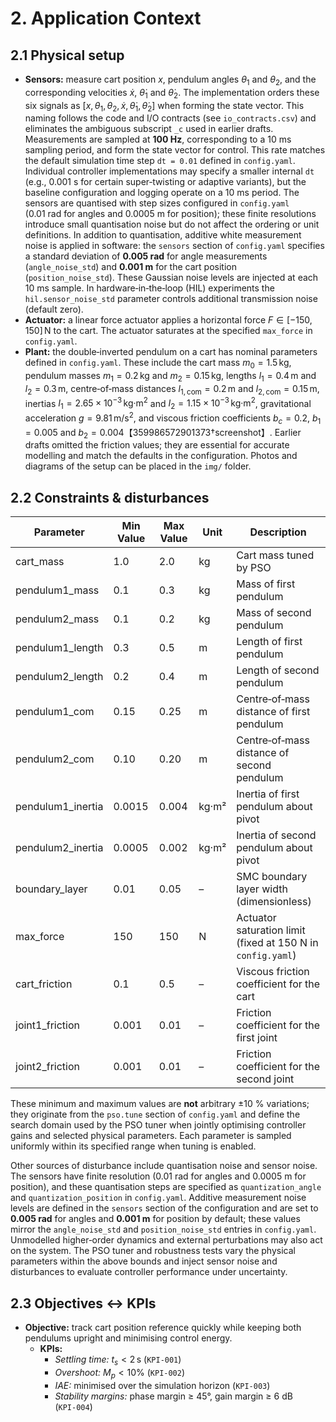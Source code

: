 # 2. Application Context

## 2.1 Physical setup
  - **Sensors:** measure cart position $x$, pendulum angles $\theta_1$ and $\theta_2$, and the corresponding velocities $\dot{x}$, $\dot{\theta}_1$ and $\dot{\theta}_2$.  The implementation orders these six signals as $[x,\theta_1,\theta_2,\dot{x},\dot{\theta}_1,\dot{\theta}_2]$ when forming the state vector.  This naming follows the code and I/O contracts (see `io_contracts.csv`) and eliminates the ambiguous subscript ``_c`` used in earlier drafts.  Measurements are sampled at **100 Hz**, corresponding to a 10 ms sampling period, and form the state vector for control.  This rate matches the default simulation time step ``dt = 0.01`` defined in `config.yaml`.  Individual controller implementations may specify a smaller internal ``dt`` (e.g., 0.001 s for certain super‑twisting or adaptive variants), but the baseline configuration and logging operate on a 10 ms period.  The sensors are quantised with step sizes configured in `config.yaml` (0.01 rad for angles and 0.0005 m for position); these finite resolutions introduce small quantisation noise but do not affect the ordering or unit definitions.  In addition to quantisation, additive white measurement noise is applied in software: the `sensors` section of `config.yaml` specifies a standard deviation of **0.005 rad** for angle measurements (`angle_noise_std`) and **0.001 m** for the cart position (`position_noise_std`).  These Gaussian noise levels are injected at each 10 ms sample.  In hardware‑in‑the‑loop (HIL) experiments the `hil.sensor_noise_std` parameter controls additional transmission noise (default zero).
- **Actuator:** a linear force actuator applies a horizontal force
  $F\in[-150,150]\,\text{N}$ to the cart.  The actuator saturates at the
  specified `max_force` in `config.yaml`.
- **Plant:** the double‑inverted pendulum on a cart has nominal parameters defined in `config.yaml`.  These include the cart mass $m_0=1.5\,\text{kg}$, pendulum masses $m_1=0.2\,\text{kg}$ and $m_2=0.15\,\text{kg}$, lengths $l_1=0.4\,\text{m}$ and $l_2=0.3\,\text{m}$, centre‑of‑mass distances $l_{1,\mathrm{com}}=0.2\,\text{m}$ and $l_{2,\mathrm{com}}=0.15\,\text{m}$, inertias $I_1=2.65\times10^{-3}\,\text{kg·m}^2$ and $I_2=1.15\times10^{-3}\,\text{kg·m}^2$, gravitational acceleration $g=9.81\,\text{m/s}^2$, and viscous friction coefficients $b_c=0.2$, $b_1=0.005$ and $b_2=0.004$【359986572901373†screenshot】.  Earlier drafts omitted the friction values; they are essential for accurate modelling and match the defaults in the configuration.  Photos and diagrams of the setup can be placed in the `img/` folder.

## 2.2 Constraints & disturbances

| Parameter | Min Value | Max Value | Unit | Description |
|-----------|-----------|-----------|------|-------------|
| cart_mass | 1.0 | 2.0 | kg | Cart mass tuned by PSO |
| pendulum1_mass | 0.1 | 0.3 | kg | Mass of first pendulum |
| pendulum2_mass | 0.1 | 0.2 | kg | Mass of second pendulum |
| pendulum1_length | 0.3 | 0.5 | m | Length of first pendulum |
| pendulum2_length | 0.2 | 0.4 | m | Length of second pendulum |
| pendulum1_com | 0.15 | 0.25 | m | Centre‑of‑mass distance of first pendulum |
| pendulum2_com | 0.10 | 0.20 | m | Centre‑of‑mass distance of second pendulum |
| pendulum1_inertia | 0.0015 | 0.004 | kg·m² | Inertia of first pendulum about pivot |
| pendulum2_inertia | 0.0005 | 0.002 | kg·m² | Inertia of second pendulum about pivot |
| boundary_layer | 0.01 | 0.05 | – | SMC boundary layer width (dimensionless) |
| max_force | 150 | 150 | N | Actuator saturation limit (fixed at 150 N in `config.yaml`) |
| cart_friction | 0.1 | 0.5 | – | Viscous friction coefficient for the cart |
| joint1_friction | 0.001 | 0.01 | – | Friction coefficient for the first joint |
| joint2_friction | 0.001 | 0.01 | – | Friction coefficient for the second joint |

These minimum and maximum values are **not** arbitrary ±10 % variations;
they originate from the `pso.tune` section of `config.yaml` and define
the search domain used by the PSO tuner when jointly optimising
controller gains and selected physical parameters.  Each parameter is
sampled uniformly within its specified range when tuning is enabled.

Other sources of disturbance include quantisation noise and sensor
noise.  The sensors have finite resolution (0.01 rad for angles and
0.0005 m for position), and these quantisation steps are specified as
`quantization_angle` and `quantization_position` in `config.yaml`.
Additive measurement noise levels are defined in the `sensors` section
of the configuration and are set to **0.005 rad** for angles and **0.001 m** for position by default; these values mirror the `angle_noise_std` and `position_noise_std` entries in `config.yaml`.  Unmodelled higher‑order dynamics and external
perturbations may also act on the system.  The PSO tuner and
robustness tests vary the physical parameters within the above bounds
and inject sensor noise and disturbances to evaluate controller
performance under uncertainty.

## 2.3 Objectives ↔ KPIs
- **Objective:** track cart position reference quickly while keeping both
  pendulums upright and minimising control energy.
  - **KPIs:**  
    - *Settling time:* $t_s < 2\,\text{s}$ (`KPI‑001`)  
    - *Overshoot:* $M_p < 10 \%$ (`KPI‑002`)  
    - *IAE:* minimised over the simulation horizon (`KPI‑003`)
    - *Stability margins:* phase margin ≥ 45°, gain margin ≥ 6 dB (`KPI‑004`)
